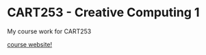 # CART253 - Creative Computing 1

My course work for CART253

[course website!](https://pippinbarr.github.io/cart253-2021/)
